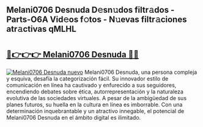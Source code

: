 ## Melani0706 Desnuda D𝚎sn𝚞dos filtr𝚊dos - Parts-O6A Vid𝚎os f𝚘tos - N𝚞evas filtr𝚊ciones atr𝚊ctivas qMLHL

# <h2><a href="http://mbc6e1d.tromn.icu/?c=Melani0706+Desnuda">🔗👉👉👉 Melani0706 Desnuda 🔗🔗</a></h2>

[![Melani0706 Desnuda nuevo](https://i.imgur.com/pEAQMta.gif)](http://mbc6e1d.tromn.icu/?c=Melani0706+Desnuda)
Melani0706 Desnuda, una persona compleja y esquiva, desafía la categorización fácil. Su innovador estilo de comunicación en línea ha cautivado y enfurecido a sus seguidores, encendiendo debates sobre ética, autorrepresentación y la naturaleza evolutiva de las sociedades virtuales. A pesar de la ambigüedad de sus planes futuros, su huella en la cultura en línea es imborrable. Con una determinación inquebrantable y un atractivo innegable, el potencial de Melani0706 Desnuda en el ámbito digital es ilimitado.
